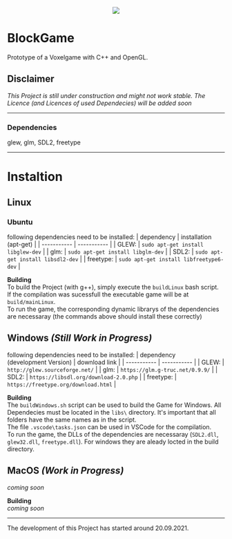 <p align="center">
  <img src="https://github.com/LolBaum/BlockGame/blob/master/BlockGame_Logo.png"/>
</p>

# BlockGame
Prototype of a Voxelgame with C++ and OpenGL.
## Disclaimer
*This Project is still under construction and might not work stable.
The Licence (and Licences of used Dependecies) will be added soon*
___
### Dependencies
glew, glm, SDL2, freetype
___
# Instaltion 
## Linux
### Ubuntu
following dependencies need to be installed: 
| dependency | installation (apt-get) |
| ----------- | ----------- |
| GLEW: | `sudo apt-get install libglew-dev` |
| glm: | `sudo apt-get install libglm-dev` |
| SDL2: | `sudo apt-get install libsdl2-dev` |
| freetype: | `sudo apt-get install libfreetype6-dev` |

**Building**<br>
To build the Project (with g++), simply execute the `buildLinux` bash script.<br>
If the compilation was sucessfull the executable game will be at `build/mainLinux`.<br>
To run the game, the corresponding dynamic librarys of the dependencies are necessaray (the commands above should install these correctly)

## Windows *(Still Work in Progress)*
following dependencies need to be installed: 
| dependency <br>(development Version) | download link |
| ----------- | ----------- |
| GLEW: | `http://glew.sourceforge.net/` |
| glm: | `https://glm.g-truc.net/0.9.9/` |
| SDL2: | `https://libsdl.org/download-2.0.php` |
| freetype: | `https://freetype.org/download.html` |

**Building**<br>
The `buildWindows.sh` script can be used to build the Game for Windows. All Dependecies must be located in the `libs\` directory.
It's important that all folders have the same names as in the script.
<br>
The file `.vscode\tasks.json` can be used in VSCode for the compilation. <br>
To run the game, the DLLs of the dependencies are necessaray (`SDL2.dll`, `glew32.dll`, `freetype.dll`). For windows they are aleady locted in the build directory.

## MacOS *(Work in Progress)*
_coming soon_

**Building**<br>
_coming soon_



___
The development of this Project has started around 20.09.2021.